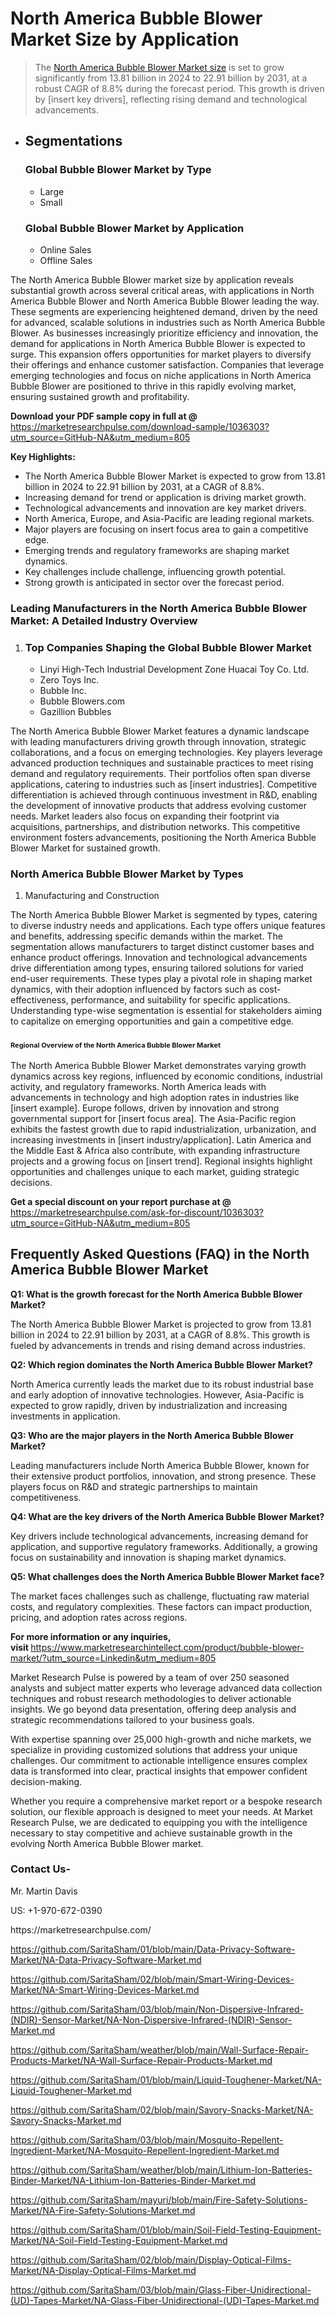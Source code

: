 <h1>North America Bubble Blower Market&nbsp;Size by Application</h1><blockquote><p>The <a href="https://marketresearchpulse.com/download-sample/1036303?utm_source=GitHub-NA&amp;utm_medium=805">North America Bubble Blower Market size</a> is set to grow significantly from 13.81 billion in 2024 to 22.91 billion by 2031, at a robust CAGR of 8.8% during the forecast period. This growth is driven by [insert key drivers], reflecting rising demand and technological advancements.</p></blockquote><ul><li><h2>Segmentations</h2><h3>Global Bubble Blower Market by Type</h3><ul><li>Large</li><li>Small</li></ul><h3>Global Bubble Blower Market by Application</h3><ul><li>Online Sales</li><li>Offline Sales</li></ul></li></ul><p>The North America Bubble Blower market size by application reveals substantial growth across several critical areas, with applications in North America Bubble Blower and North America Bubble Blower leading the way. These segments are experiencing heightened demand, driven by the need for advanced, scalable solutions in industries such as North America Bubble Blower. As businesses increasingly prioritize efficiency and innovation, the demand for applications in North America Bubble Blower is expected to surge. This expansion offers opportunities for market players to diversify their offerings and enhance customer satisfaction. Companies that leverage emerging technologies and focus on niche applications in North America Bubble Blower are positioned to thrive in this rapidly evolving market, ensuring sustained growth and profitability.</p><p><strong>Download your PDF sample copy in full at @ </strong><a href="https://marketresearchpulse.com/download-sample/1036303?utm_source=GitHub-NA&amp;utm_medium=805">https://marketresearchpulse.com/download-sample/1036303?utm_source=GitHub-NA&amp;utm_medium=805</a></p><p><strong>Key Highlights: </strong></p><ul><li>The North America Bubble Blower Market is expected to grow from 13.81 billion in 2024 to 22.91 billion by 2031, at a CAGR of 8.8%.</li><li>Increasing demand for trend or application is driving market growth.</li><li>Technological advancements and innovation are key market drivers.</li><li>North America, Europe, and Asia-Pacific are leading regional markets.</li><li>Major players are focusing on insert focus area to gain a competitive edge.</li><li>Emerging trends and regulatory frameworks are shaping market dynamics.</li><li>Key challenges include challenge, influencing growth potential.</li><li>Strong growth is anticipated in sector over the forecast period.</li></ul><h3>Leading Manufacturers in the North America Bubble Blower Market: A Detailed Industry Overview</h3><ol><li><h3>Top Companies Shaping the Global Bubble Blower Market </h3><ul><li>Linyi High-Tech Industrial Development Zone Huacai Toy Co. Ltd.</li><li>Zero Toys Inc.</li><li>Bubble Inc.</li><li>Bubble Blowers.com</li><li>Gazillion Bubbles</li></ul></li></ol><div class="flex max-w-full flex-col flex-grow"><div class="min-h-8 text-message flex w-full flex-col items-end gap-2 whitespace-normal break-words [.text-message+&amp;]:mt-5" dir="auto" data-message-author-role="assistant" data-message-id="fd8432e4-4910-450d-b182-61b7bfb0a01f" data-message-model-slug="gpt-4o"><div class="flex w-full flex-col gap-1 empty:hidden first:pt-[3px]"><div class="markdown prose w-full break-words dark:prose-invert light"><p>The North America Bubble Blower Market features a dynamic landscape with leading manufacturers driving growth through innovation, strategic collaborations, and a focus on emerging technologies. Key players leverage advanced production techniques and sustainable practices to meet rising demand and regulatory requirements. Their portfolios often span diverse applications, catering to industries such as [insert industries]. Competitive differentiation is achieved through continuous investment in R&amp;D, enabling the development of innovative products that address evolving customer needs. Market leaders also focus on expanding their footprint via acquisitions, partnerships, and distribution networks. This competitive environment fosters advancements, positioning the North America Bubble Blower Market for sustained growth.</p></div></div></div></div><h3>North America Bubble Blower Market by Types</h3><ol><li>Manufacturing and Construction</li></ol><div class="flex max-w-full flex-col flex-grow"><div class="min-h-8 text-message flex w-full flex-col items-end gap-2 whitespace-normal break-words [.text-message+&amp;]:mt-5" dir="auto" data-message-author-role="assistant" data-message-id="084470be-0bb7-4664-bddf-5156b4f41249" data-message-model-slug="gpt-4o-mini"><div class="flex w-full flex-col gap-1 empty:hidden first:pt-[3px]"><div class="markdown prose w-full break-words dark:prose-invert light"><p>The North America Bubble Blower Market is segmented by types, catering to diverse industry needs and applications. Each type offers unique features and benefits, addressing specific demands within the market. The segmentation allows manufacturers to target distinct customer bases and enhance product offerings. Innovation and technological advancements drive differentiation among types, ensuring tailored solutions for varied end-user requirements. These types play a pivotal role in shaping market dynamics, with their adoption influenced by factors such as cost-effectiveness, performance, and suitability for specific applications. Understanding type-wise segmentation is essential for stakeholders aiming to capitalize on emerging opportunities and gain a competitive edge.</p></div></div></div></div><h3><span style="font-size: 11px;">Regional Overview of the North America Bubble Blower Market</span></h3><div class="flex max-w-full flex-col flex-grow"><div class="min-h-8 text-message flex w-full flex-col items-end gap-2 whitespace-normal break-words [.text-message+&amp;]:mt-5" dir="auto" data-message-author-role="assistant" data-message-id="e9038762-ce64-4e30-91c9-9bd413514231" data-message-model-slug="gpt-4o-mini"><div class="flex w-full flex-col gap-1 empty:hidden first:pt-[3px]"><div class="markdown prose w-full break-words dark:prose-invert light"><p>The North America Bubble Blower Market demonstrates varying growth dynamics across key regions, influenced by economic conditions, industrial activity, and regulatory frameworks. North America leads with advancements in technology and high adoption rates in industries like [insert example]. Europe follows, driven by innovation and strong governmental support for [insert focus area]. The Asia-Pacific region exhibits the fastest growth due to rapid industrialization, urbanization, and increasing investments in [insert industry/application]. Latin America and the Middle East &amp; Africa also contribute, with expanding infrastructure projects and a growing focus on [insert trend]. Regional insights highlight opportunities and challenges unique to each market, guiding strategic decisions.</p></div></div></div></div><p><strong>Get a special discount on your report purchase at @ </strong><a href="https://marketresearchpulse.com/ask-for-discount/1036303?utm_source=GitHub-NA&amp;utm_medium=805">https://marketresearchpulse.com/ask-for-discount/1036303?utm_source=GitHub-NA&amp;utm_medium=805</a></p><h2>Frequently Asked Questions (FAQ) in the North America Bubble Blower Market</h2><p><strong>Q1: What is the growth forecast for the North America Bubble Blower Market?</strong></p><p>The North America Bubble Blower Market is projected to grow from 13.81 billion in 2024 to 22.91 billion by 2031, at a CAGR of 8.8%. This growth is fueled by advancements in trends and rising demand across industries.</p><p><strong>Q2: Which region dominates the North America Bubble Blower Market?</strong></p><p>North America currently leads the market due to its robust industrial base and early adoption of innovative technologies. However, Asia-Pacific is expected to grow rapidly, driven by industrialization and increasing investments in application.</p><p><strong>Q3: Who are the major players in the North America Bubble Blower Market?</strong></p><p>Leading manufacturers include North America Bubble Blower, known for their extensive product portfolios, innovation, and strong presence. These players focus on R&amp;D and strategic partnerships to maintain competitiveness.</p><p><strong>Q4: What are the key drivers of the North America Bubble Blower Market?</strong></p><p>Key drivers include technological advancements, increasing demand for application, and supportive regulatory frameworks. Additionally, a growing focus on sustainability and innovation is shaping market dynamics.</p><p><strong>Q5: What challenges does the North America Bubble Blower Market face?</strong></p><p>The market faces challenges such as challenge, fluctuating raw material costs, and regulatory complexities. These factors can impact production, pricing, and adoption rates across regions.</p><p><strong>For more information or any inquiries, visit&nbsp;</strong><a href="https://www.marketresearchintellect.com/product/bubble-blower-market/?utm_source=Linkedin&utm_medium=805">https://www.marketresearchintellect.com/product/bubble-blower-market/?utm_source=Linkedin&utm_medium=805</a></p><p>Market Research Pulse is powered by a team of over 250 seasoned analysts and subject matter experts who leverage advanced data collection techniques and robust research methodologies to deliver actionable insights. We go beyond data presentation, offering deep analysis and strategic recommendations tailored to your business goals.</p><p>With expertise spanning over 25,000 high-growth and niche markets, we specialize in providing customized solutions that address your unique challenges. Our commitment to actionable intelligence ensures complex data is transformed into clear, practical insights that empower confident decision-making.</p><p>Whether you require a comprehensive market report or a bespoke research solution, our flexible approach is designed to meet your needs. At Market Research Pulse, we are dedicated to equipping you with the intelligence necessary to stay competitive and achieve sustainable growth in the evolving North America Bubble Blower market.</p><h3><strong>Contact Us-</strong></h3><p>Mr. Martin Davis</p><p>US: +1-970-672-0390</p><p>https://marketresearchpulse.com/</p><p><a href="https://github.com/SaritaSham/01/blob/main/Data-Privacy-Software-Market/NA-Data-Privacy-Software-Market.md">https://github.com/SaritaSham/01/blob/main/Data-Privacy-Software-Market/NA-Data-Privacy-Software-Market.md</a></p><p><a href="https://github.com/SaritaSham/02/blob/main/Smart-Wiring-Devices-Market/NA-Smart-Wiring-Devices-Market.md">https://github.com/SaritaSham/02/blob/main/Smart-Wiring-Devices-Market/NA-Smart-Wiring-Devices-Market.md</a></p><p><a href="https://github.com/SaritaSham/03/blob/main/Non-Dispersive-Infrared-(NDIR)-Sensor-Market/NA-Non-Dispersive-Infrared-(NDIR)-Sensor-Market.md">https://github.com/SaritaSham/03/blob/main/Non-Dispersive-Infrared-(NDIR)-Sensor-Market/NA-Non-Dispersive-Infrared-(NDIR)-Sensor-Market.md</a></p><p><a href="https://github.com/SaritaSham/weather/blob/main/Wall-Surface-Repair-Products-Market/NA-Wall-Surface-Repair-Products-Market.md">https://github.com/SaritaSham/weather/blob/main/Wall-Surface-Repair-Products-Market/NA-Wall-Surface-Repair-Products-Market.md</a></p><p><a href="https://github.com/SaritaSham/01/blob/main/Liquid-Toughener-Market/NA-Liquid-Toughener-Market.md">https://github.com/SaritaSham/01/blob/main/Liquid-Toughener-Market/NA-Liquid-Toughener-Market.md</a></p><p><a href="https://github.com/SaritaSham/02/blob/main/Savory-Snacks-Market/NA-Savory-Snacks-Market.md">https://github.com/SaritaSham/02/blob/main/Savory-Snacks-Market/NA-Savory-Snacks-Market.md</a></p><p><a href="https://github.com/SaritaSham/03/blob/main/Mosquito-Repellent-Ingredient-Market/NA-Mosquito-Repellent-Ingredient-Market.md">https://github.com/SaritaSham/03/blob/main/Mosquito-Repellent-Ingredient-Market/NA-Mosquito-Repellent-Ingredient-Market.md</a></p><p><a href="https://github.com/SaritaSham/weather/blob/main/Lithium-Ion-Batteries-Binder-Market/NA-Lithium-Ion-Batteries-Binder-Market.md">https://github.com/SaritaSham/weather/blob/main/Lithium-Ion-Batteries-Binder-Market/NA-Lithium-Ion-Batteries-Binder-Market.md</a></p><p><a href="https://github.com/SaritaSham/mayuri/blob/main/Fire-Safety-Solutions-Market/NA-Fire-Safety-Solutions-Market.md">https://github.com/SaritaSham/mayuri/blob/main/Fire-Safety-Solutions-Market/NA-Fire-Safety-Solutions-Market.md</a></p><p><a href="https://github.com/SaritaSham/01/blob/main/Soil-Field-Testing-Equipment-Market/NA-Soil-Field-Testing-Equipment-Market.md">https://github.com/SaritaSham/01/blob/main/Soil-Field-Testing-Equipment-Market/NA-Soil-Field-Testing-Equipment-Market.md</a></p><p><a href="https://github.com/SaritaSham/02/blob/main/Display-Optical-Films-Market/NA-Display-Optical-Films-Market.md">https://github.com/SaritaSham/02/blob/main/Display-Optical-Films-Market/NA-Display-Optical-Films-Market.md</a></p><p><a href="https://github.com/SaritaSham/03/blob/main/Glass-Fiber-Unidirectional-(UD)-Tapes-Market/NA-Glass-Fiber-Unidirectional-(UD)-Tapes-Market.md">https://github.com/SaritaSham/03/blob/main/Glass-Fiber-Unidirectional-(UD)-Tapes-Market/NA-Glass-Fiber-Unidirectional-(UD)-Tapes-Market.md</a></p>
